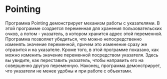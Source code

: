 # Pointing
Программа Pointing демонстрирует механизм работы с указателями. В этой программе создается переменная для хранения пользовательских очков, а потом -
указатель, в котором хранится адрес этой переменной. Программа позволяет убедиться, что можно непосредственно изменять значение переменной, причем это изменение сразу же отразится и на указателе. Кроме того, в этой программе показано, как можно изменить значение переменной посредством указателя. Здесь
вы увидите, как переставить указатель, чтобы направить его на совершенно другую переменную. Наконец, программа демонстрирует, что указатели не менее удобны и при работе с объектами.
